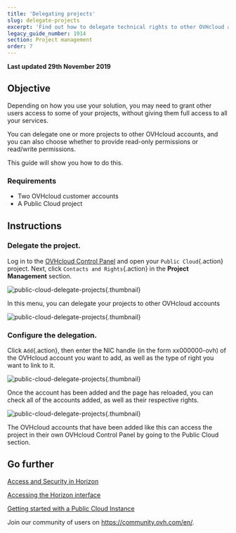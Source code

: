 ```yaml
---
title: 'Delegating projects'
slug: delegate-projects
excerpt: 'Find out how to delegate technical rights to other OVHcloud accounts for a Public Cloud project'
legacy_guide_number: 1914
section: Project management
order: 7
---
```


**Last updated 29th November 2019**
 
## Objective

Depending on how you use your solution, you may need to grant other users access to some of your projects, without giving them full access to all your services. 

You can delegate one or more projects to other OVHcloud accounts, and you can also choose whether to provide read-only permissions or read/write permissions.

This guide will show you how to do this.


### Requirements

- Two OVHcloud customer accounts
- A Public Cloud project


## Instructions 

### Delegate the project.

Log in to the [OVHcloud Control Panel](https://ca.ovh.com/auth/?action=gotomanager&from=https://www.ovh.com/sg/&ovhSubsidiary=sg) and open your `Public Cloud`{.action} project. Next, click `Contacts and Rights`{.action} in the **Project Management** section.


![public-cloud-delegate-projects](images/pcidelegateprojects1.png){.thumbnail}

In this menu, you can delegate your projects to other OVHcloud accounts

![public-cloud-delegate-projects](images/pcidelegateprojects2.png){.thumbnail}

### Configure the delegation.

Click `Add`{.action}, then enter the NIC handle (in the form xx000000-ovh) of the OVHcloud account you want to add, as well as the type of right you want to link to it.

![public-cloud-delegate-projects](images/pcidelegateprojects3.png){.thumbnail}

Once the account has been added and the page has reloaded, you can check all of the accounts added, as well as their respective rights.

![public-cloud-delegate-projects](images/pcidelegateprojects4.png){.thumbnail}

The OVHcloud accounts that have been added like this can access the project in their own OVHcloud Control Panel by going to the Public Cloud section.

## Go further

[Access and Security in Horizon](../access_and_security_in_horizon/)

[Accessing the Horizon interface](../configure_user_access_to_horizon/)

[Getting started with a Public Cloud Instance](../get-started-with-a-public-cloud-instance/)

Join our community of users on <https://community.ovh.com/en/>.
